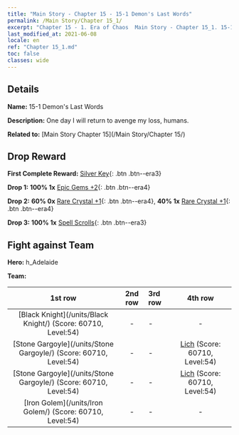 ```yaml
---
title: "Main Story - Chapter 15 - 15-1 Demon's Last Words"
permalink: /Main Story/Chapter 15_1/
excerpt: "Chapter 15 - 1. Era of Chaos  Main Story - Chapter 15_1. 15-1 Demon's Last Words"
last_modified_at: 2021-06-08
locale: en
ref: "Chapter 15_1.md"
toc: false
classes: wide
---
```


## Details

 **Name:** 15-1 Demon's Last Words

 **Description:** One day I will return to avenge my loss, humans.

 **Related to:** [Main Story Chapter 15](/Main Story/Chapter 15/)

## Drop Reward

 **First Complete Reward:** [Silver Key](/Items/con_693/){: .btn .btn--era3}

 **Drop 1:** **100% 1x** [Epic Gems +2](/Items/mat_51/){: .btn .btn--era4}

 **Drop 2:** **60% 0x** [Rare Crystal +1](/Items/mat_45/){: .btn .btn--era4}, **40% 1x** [Rare Crystal +1](/Items/mat_45/){: .btn .btn--era4}

 **Drop 3:** **100% 1x** [Spell Scrolls](/Items/con_694/){: .btn .btn--era3}


## Fight against Team
 **Hero:** h_Adelaide

 **Team:**


  | 1st row | 2nd row | 3rd row | 4th row |
  |:----:|:----:|:----|:----:|
  | [Black Knight](/units/Black Knight/) (Score: 60710, Level:54)  | - | - | - |
  | [Stone Gargoyle](/units/Stone Gargoyle/) (Score: 60710, Level:54)  | - | - | [Lich](/units/Lich/) (Score: 60710, Level:54)  |
  | [Stone Gargoyle](/units/Stone Gargoyle/) (Score: 60710, Level:54)  | - | - | [Lich](/units/Lich/) (Score: 60710, Level:54)  |
  | [Iron Golem](/units/Iron Golem/) (Score: 60710, Level:54)  | - | - | - |


